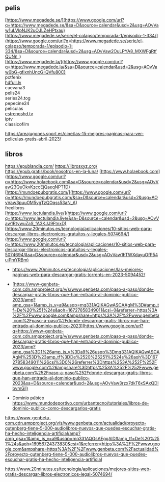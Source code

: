 pelis  
-------------------  
[https://www.megadede.se/](https://www.google.com/url?q=https://www.megadede.se/&sa=D&source=calendar&usd=2&usg=AOvVaw1uLVlpNJK2uOJLZeHPtxau)  
[https://www.megadede.se/serie/el-colapso/temporada-1/episodio-1-334/](https://www.google.com/url?q=https://www.megadede.se/serie/el-colapso/temporada-1/episodio-1-334/&sa=D&source=calendar&usd=2&usg=AOvVaw2OuLPYA8_MXWFgRtfQUNn_)  
[https://www.megadede.la/](https://www.google.com/url?q=https://www.megadede.la/&sa=D&source=calendar&usd=2&usg=AOvVaw0bG-gfixnhUncG-QVfu80C)  
pctfenix  
[hdfull.lv](https://www.google.com/url?q=http://hdfull.lv&sa=D&source=calendar&usd=2&usg=AOvVaw206uHfDatCTDKMqo66Xmys)  
cuevana3  
pelis24  
series24.tog  
pepecine24  
peliculas  
[estrenoshd.tv](https://www.google.com/url?q=http://estrenoshd.tv&sa=D&source=calendar&usd=2&usg=AOvVaw3DLToYc_WZZGgbDj7zNnzN)  
iptv  
classicofilm  
  
https://areajugones.sport.es/cine/las-15-mejores-paginas-para-ver-peliculas-gratis-abril-2023/

  
libros  
----------  
https://epublandia.com/
https://librosxyz.org/
https://epub.gratis/book/nosotros-en-la-luna/
[https://www.holaebook.com](https://www.google.com/url?q=https://www.holaebook.com&sa=D&source=calendar&usd=2&usg=AOvVaw23QuOkvKzccEjQaeqNPT1D)  
[https://mundoepubgratis.com/](https://www.google.com/url?q=https://mundoepubgratis.com/&sa=D&source=calendar&usd=2&usg=AOvVaw3puuOM5ygTzQOqss53aN_A)  
freelibros  
[https://www.lectulandia.live/](https://www.google.com/url?q=https://www.lectulandia.live/&sa=D&source=calendar&usd=2&usg=AOvVaw1RtywuZaS_fA3KJJ9FtnxD)  
[https://www.20minutos.es/tecnologia/aplicaciones/10-sitios-web-para-descargar-libros-electronicos-gratuitos-y-legales-5074694/](https://www.google.com/url?q=https://www.20minutos.es/tecnologia/aplicaciones/10-sitios-web-para-descargar-libros-electronicos-gratuitos-y-legales-5074694/&sa=D&source=calendar&usd=2&usg=AOvVaw1hTWXdayuOfP54uiPmYRBm)


- https://www.20minutos.es/tecnologia/aplicaciones/las-mejores-paginas-web-para-descargar-gratis-torrents-en-2023-5094452/

- [https://www-genbeta-com.cdn.ampproject.org/v/s/www.genbeta.com/paso-a-paso/donde-descargar-gratis-libros-que-han-entrado-al-dominio-publico-2023/amp?amp_gsa=1&amp_js_v=a9&usqp=mq331AQIKAGwASCAAgM%3D#amp_tf=De%20%251%24s&aoh=16727858349011&csi=0&referrer=https%3A%2F%2Fwww.google.com&ampshare=https%3A%2F%2Fwww.genbeta.com%2Fpaso-a-paso%2Fdonde-descargar-gratis-libros-que-han-entrado-al-dominio-publico-2023](https://www.google.com/url?q=https://www-genbeta-com.cdn.ampproject.org/v/s/www.genbeta.com/paso-a-paso/donde-descargar-gratis-libros-que-han-entrado-al-dominio-publico-2023/amp?amp_gsa%3D1%26amp_js_v%3Da9%26usqp%3Dmq331AQIKAGwASCAAgM%253D%23amp_tf%3DDe%2520%25251%2524s%26aoh%3D16727858349011%26csi%3D0%26referrer%3Dhttps%253A%252F%252Fwww.google.com%26ampshare%3Dhttps%253A%252F%252Fwww.genbeta.com%252Fpaso-a-paso%252Fdonde-descargar-gratis-libros-que-han-entrado-al-dominio-publico-2023&sa=D&source=calendar&usd=2&usg=AOvVaw3rzx7dkT6xSAxQDIbvmGjl)

- Dominio púbico
https://www.mundodeportivo.com/urbantecno/tutoriales/libros-de-dominio-publico-como-descargarlos-gratis

https://www-genbeta-com.cdn.ampproject.org/v/s/www.genbeta.com/actualidad/proyecto-gutenberg-tiene-5-000-audiolibros-nuevos-que-puedes-escuchar-gratis-ha-hecho-inteligencia-artificial/amp?amp_gsa=1&amp_js_v=a9&usqp=mq331AQGsAEggAID#amp_tf=De%20%251%24s&aoh=16956724373830&csi=1&referrer=https%3A%2F%2Fwww.google.com&ampshare=https%3A%2F%2Fwww.genbeta.com%2Factualidad%2Fproyecto-gutenberg-tiene-5-000-audiolibros-nuevos-que-puedes-escuchar-gratis-ha-hecho-inteligencia-artificial

https://www.20minutos.es/tecnologia/aplicaciones/mejores-sitios-web-gratis-descargar-libros-electronicos-legal-5074694/
